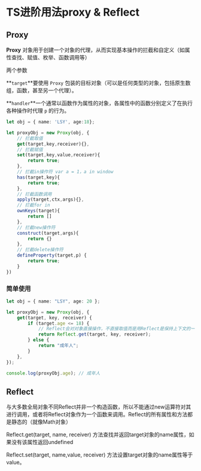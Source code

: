 # TS进阶用法proxy & Reflect

## Proxy

**Proxy** 对象用于创建一个对象的代理，从而实现基本操作的拦截和自定义（如属性查找、赋值、枚举、函数调用等）

两个参数

**`target`**要使用 `Proxy` 包装的目标对象（可以是任何类型的对象，包括原生数组，函数，甚至另一个代理）。

**`handler`**一个通常以函数作为属性的对象，各属性中的函数分别定义了在执行各种操作时代理 `p` 的行为。

```ts
let obj = { name: 'LSY', age:18};

let proxyObj = new Proxy(obj, {
    // 拦截取值
    get(target,key,receiver){},
    // 拦截赋值
    set(target,key,value,receiver){
        return true;
    },
    // 拦截in操作符 var a = 1，a in window
    has(target,key){
        return true;
    },
    // 拦截函数调用
    apply(target,ctx,args){},
    // 拦截for in
    ownKeys(target){
        return []
    },
    // 拦截new操作符
    construct(target,args){
        return {}
    },
    // 拦截delete操作符
    defineProperty(target,p) {
        return true;
    }
})
```

### 简单使用

```ts
let obj = { name: "LSY", age: 20 };

let proxyObj = new Proxy(obj, {
	get(target, key, receiver) {
		if (target.age <= 18) {
			// Reflect会对对象直接操作，不直接取值而是用Reflect是保持上下文的一致性
			return Reflect.get(target, key, receiver);
		} else {
			return "成年人";
		}
	},
});

console.log(proxyObj.age); // 成年人
```

## Reflect

与大多数全局对象不同Reflect并非一个构造函数，所以不能通过new运算符对其进行调用，或者将Reflect对象作为一个函数来调用。Reflect的所有属性和方法都是静态的（就像Math对象）

Reflect.get(target, name, receiver) 方法查找并返回target对象的name属性，如果没有该属性返回undefined

Reflect.set(target, name,value, receiver) 方法设置target对象的name属性等于value。